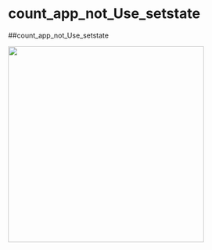 # count_app_not_Use_setstate
##count_app_not_Use_setstate


<img src="https://user-images.githubusercontent.com/113710907/222193955-cf91d16f-962a-4f37-8b13-4f131d37e359.mp4" width="400">




